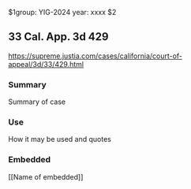 $1group: YIG-2024
year: xxxx
$2
## 33 Cal. App. 3d 429

https://supreme.justia.com/cases/california/court-of-appeal/3d/33/429.html

### Summary

Summary of case

### Use

How it may be used and quotes

### Embedded

[[Name of embedded]]
